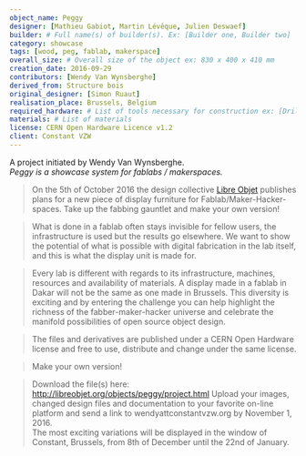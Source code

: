 ```yaml
---
object_name: Peggy
designer: [Mathieu Gabiot, Martin Lévêque, Julien Deswaef]
builder: # Full name(s) of builder(s). Ex: [Builder one, Builder two]
category: showcase
tags: [wood, peg, fablab, makerspace]
overall_size: # Overall size of the object ex: 830 x 400 x 410 mm
creation_date: 2016-09-29
contributors: [Wendy Van Wynsberghe]
derived_from: Structure bois
original_designer: [Simon Ruaut]
realisation_place: Brussels, Belgium
required_hardware: # List of tools necessary for construction ex: [Drill, Screw Driver, Saw]
materials: # List of materials
license: ﻿CERN Open Hardware Licence v1.2
client: Constant VZW
---
```


A project initiated by Wendy Van Wynsberghe.  
_Peggy is a showcase system for fablabs / makerspaces._

> On the 5th of October 2016 the design collective [Libre Objet](http://libreobjet.org) publishes plans for a new piece of display furniture for Fablab/Maker-Hacker-spaces. Take up the fabbing gauntlet and make your own version!

> What is done in a fablab often stays invisible for fellow users, the infrastructure is used but the results go elsewhere. We want to show the potential of what is possible with digital fabrication in the lab itself, and this
is what the display unit is made for.

> Every lab is different with regards to its infrastructure, machines, resources and availability of materials. A display made in a fablab in Dakar will not be the same as one made in Brussels. This diversity is exciting and by
entering the challenge you can help highlight the richness of the fabber-maker-hacker universe and celebrate the manifold possibilities of open source object design.

> The files and derivatives are published under a CERN Open Hardware license and free to use, distribute and change under the same license.

> Make your own version!

> Download the file(s) here: http://libreobjet.org/objects/peggy/project.html
> Upload your images, changed design files and documentation to your favorite on-line platform and send a link to wendyattconstantvzw.org by November 1, 2016.  
> The most exciting variations will be displayed in the window of Constant, Brussels, from 8th of December until the 22nd of January.  
